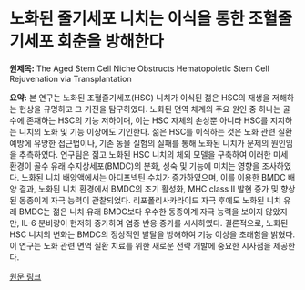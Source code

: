 # 노화된 줄기세포 니치는 이식을 통한 조혈줄기세포 회춘을 방해한다

**원제목:** The Aged Stem Cell Niche Obstructs Hematopoietic Stem Cell Rejuvenation via Transplantation

**요약:** 본 연구는 노화된 조혈줄기세포(HSC) 니치가 이식된 젊은 HSC의 재생을 저해하는 현상을 규명하고 그 기전을 탐구하였다.  노화된 면역 체계의 주요 원인 중 하나는 골수에 존재하는 HSC의 기능 저하이며, 이는 HSC 자체의 손상뿐 아니라 HSC를 지지하는 니치의 노화 및 기능 이상에도 기인한다.  젊은 HSC를 이식하는 것은 노화 관련 질환 예방에 유망한 접근법이나, 기존 동물 실험의 실패를 통해 노화된 니치가 문제의 원인임을 추측하였다.  연구팀은  젊고 노화된 HSC 니치의 체외 모델을 구축하여 이러한 미세 환경이 골수 유래 수지상세포(BMDC)의 분화, 성숙 및 기능에 미치는 영향을 조사하였다.  노화된 니치 배양액에서는 아디포넥틴 수치가 증가하였으며, 이를 이용한 BMDC 배양 결과, 노화된 니치 환경에서 BMDC의 조기 활성화, MHC class II 발현 증가 및 향상된 동종이계 자극 능력이 관찰되었다.  리포폴리사카라이드 자극 후에도 노화된 니치 유래 BMDC는 젊은 니치 유래 BMDC보다 우수한 동종이계 자극 능력을 보이지 않았지만, IL-6 분비량이 현저히 증가하여 염증 반응 증가를 시사하였다. 결론적으로, 노화된 HSC 니치의 변화는 BMDC의 정상적인 발달을 방해하여 기능 이상을 초래함을 밝혔다.  이 연구는 노화 관련 면역 질환 치료를 위한 새로운 전략 개발에 중요한 시사점을 제공한다.

[원문 링크](https://www.fightaging.org/archives/2025/07/the-aged-stem-cell-niche-obstructs-hematopoietic-stem-cell-rejuvenation-via-transplantation/)
